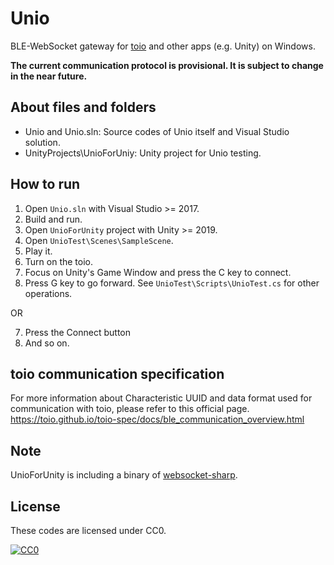 # Unio

BLE-WebSocket gateway for [toio](https://toio.io/) and other apps (e.g. Unity) on Windows.

**The current communication protocol is provisional. It is subject to change in the near future.**

## About files and folders

* Unio and Unio.sln: Source codes of Unio itself and Visual Studio solution.
* UnityProjects\UnioForUniy: Unity project for Unio testing.

## How to run

1. Open `Unio.sln` with Visual Studio >= 2017.
2. Build and run.
3. Open `UnioForUnity` project with Unity >= 2019.
4. Open `UnioTest\Scenes\SampleScene`.
5. Play it.
6. Turn on the toio.
7. Focus on Unity's Game Window and press the C key to connect.
8. Press G key to go forward.
   See `UnioTest\Scripts\UnioTest.cs` for other operations.

  OR

7. Press the Connect button
8. And so on.

## toio communication specification

For more information about Characteristic UUID and data format used for communication with toio, please refer to this official page.
https://toio.github.io/toio-spec/docs/ble_communication_overview.html

## Note

UnioForUnity is including a binary of [websocket-sharp](https://github.com/sta/websocket-sharp).

## License

These codes are licensed under CC0.

[![CC0](http://i.creativecommons.org/p/zero/1.0/88x31.png "CC0")](http://creativecommons.org/publicdomain/zero/1.0/deed)